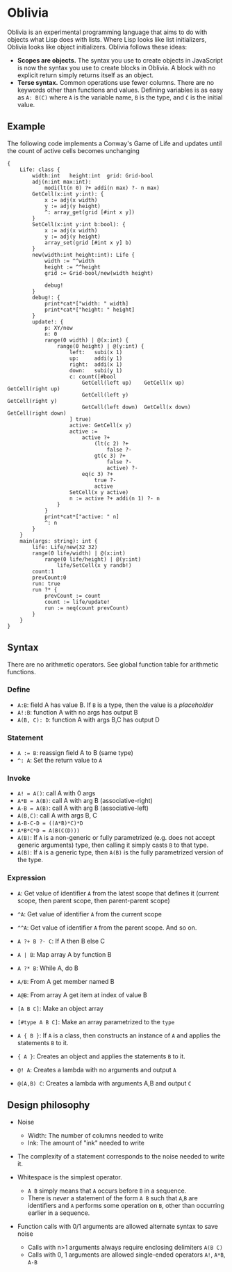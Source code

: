 # Oblivia

Oblivia is an experimental programming language that aims to do with objects what Lisp does with lists. Where Lisp looks like list initializers, Oblivia looks like object initializers. Oblivia follows these ideas:
- **Scopes are objects.** The syntax you use to create objects in JavaScript is now the syntax you use to create blocks in Oblivia. A block with no explicit return simply returns itself as an object.
- **Terse syntax.** Common operations use fewer columns. There are no keywords other than functions and values. Defining variables is as easy as `A: B(C)` where `A` is the variable name, `B` is the type, and `C` is the initial value.

## Example
The following code implements a Conway's Game of Life and updates until the count of active cells becomes unchanging

```
{
	Life: class {
		width:int	height:int	grid: Grid-bool
		adj(n:int max:int):
			modi(lt(n 0) ?+ addi(n max) ?- n max)
		GetCell(x:int y:int): {
			x := adj(x width)
			y := adj(y height)
			^: array_get(grid [#int x y])
		}
		SetCell(x:int y:int b:bool): {
			x := adj(x width)
			y := adj(y height)
			array_set(grid [#int x y] b)
		}
		new(width:int height:int): Life {
			width := ^^width
			height := ^^height
			grid := Grid-bool/new(width height)

			debug!
		}
		debug!: {
			print*cat*["width: " width]
			print*cat*["height: " height]
		}
		update!: {
			p: XY/new
			n: 0
			range(0 width) | @(x:int) {
				range(0 height) | @(y:int) {
					left:	subi(x 1)
					up:		addi(y 1)
					right:	addi(x 1)
					down:	subi(y 1)
					c: count([#bool
						GetCell(left up)	GetCell(x up)	GetCell(right up)
						GetCell(left y)						GetCell(right y)
						GetCell(left down)	GetCell(x down)	GetCell(right down)
					] true)
					active: GetCell(x y)
					active :=
						active ?+
							(lt(c 2) ?+
								false ?-
							gt(c 3) ?+
								false ?-
								active) ?-
						eq(c 3) ?+
							true ?-
							active
					SetCell(x y active)
					n := active ?+ addi(n 1) ?- n
				}
			}
			print*cat*["active: " n]
			^: n
		}
	}
    main(args: string): int {
		life: Life/new(32 32)
		range(0 life/width) | @(x:int)
			range(0 life/height) | @(y:int)
				life/SetCell(x y randb!)
		count:1
		prevCount:0
		run: true
		run ?* { 
			prevCount := count
			count := life/update!
			run := neq(count prevCount)
		}
    }
}
```


## Syntax
There are no arithmetic operators. See global function table for arithmetic functions.

### Define
- `A:B`: field A has value B. If `B` is a type, then the value is a *placeholder*
- `A!:B`: function A with no args has output B
- `A(B, C): D`: function A with args B,C has output D
### Statement
- `A := B`: reassign field A to B (same type)
- `^: A`: Set the return value to `A`
### Invoke
- `A! = A()`: call A with 0 args
- `A*B = A(B)`: call A with arg B (associative-right)
- `A-B = A(B)`: call A with arg B (associative-left)
- `A(B,C)`: call A with args B, C
- `A-B-C-D = ((A*B)*C)*D`
- `A*B*C*D = A(B(C(D)))`
- `A(B)`: If `A` is a non-generic or fully parametrized (e.g. does not accept generic arguments) type, then calling it simply casts `B` to that type.
- `A(B)`: If `A` is a generic type, then `A(B)` is the fully parametrized version of the type.
### Expression
- `A`: Get value of identifier `A` from the latest scope that defines it (current scope, then parent scope, then parent-parent scope)
- `^A`: Get value of identifier `A` from the current scope
- `^^A`: Get value of identifier `A` from the parent scope. And so on.
- `A ?+ B ?- C`: If A then B else C

- `A | B`: Map array A by function B
- `A ?* B`: While A, do B

- `A/B`: From A get member named B
- `A@B`: From array A get item at index of value B
- `[A B C]`: Make an object array
- `[#type A B C]`: Make an array parametrized to the `type`
- `A { B }`: If `A` is a class, then constructs an instance of `A` and applies the statements `B` to it.
- `{ A }`: Creates an object and applies the statements `B` to it.
- `@! A`: Creates a lambda with no arguments and output `A`
- `@(A,B) C`: Creates a lambda with arguments A,B and output `C`
## Design philosophy

- Noise
  - Width: The number of columns needed to write
  - Ink: The amount of "ink" needed to write

- The complexity of a statement corresponds to the noise needed to write it.
- Whitespace is the simplest operator.
  - `A B` simply means that `A` occurs before `B` in a sequence.
  - There is *never* a statement of the form `A B` such that `A`,`B` are identifiers and `A` performs some operation on `B`, other than occurring earlier in a sequence.
- Function calls with 0/1 arguments are allowed alternate syntax to save noise
  - Calls with n>1 arguments always require enclosing delimiters `A(B C)`
  - Calls with 0, 1 arguments are allowed single-ended operators `A!`, `A*B`, `A-B`
